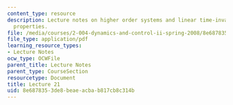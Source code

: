 ```yaml
---
content_type: resource
description: Lecture notes on higher order systems and linear time-invariant system
  properties.
file: /media/courses/2-004-dynamics-and-control-ii-spring-2008/8e6878353de8beaeacbab817cb8c314b_lecture_21.pdf
file_type: application/pdf
learning_resource_types:
- Lecture Notes
ocw_type: OCWFile
parent_title: Lecture Notes
parent_type: CourseSection
resourcetype: Document
title: Lecture 21
uid: 8e687835-3de8-beae-acba-b817cb8c314b
---
```

